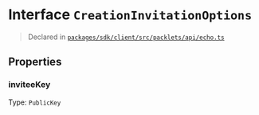 # Interface `CreationInvitationOptions`
> Declared in [`packages/sdk/client/src/packlets/api/echo.ts`]()


## Properties
### inviteeKey 
Type: `PublicKey`